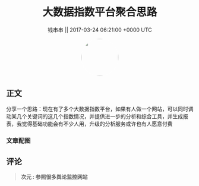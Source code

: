 <h1 align="center">大数据指数平台聚合思路</h1>




<p align="center">
    <a>钱串串 || 2017-03-24 06:21:00 &#43;0000 UTC</a>
</p>

<div align="center">
    <img src="https://images.zsxq.com/Flx2cej6iGX68VWfCFAGaHHvslxX?e=1590940799&amp;token=kIxbL07-8jAj8w1n4s9zv64FuZZNEATmlU_Vm6zD:Ch26ClFkfLeF2N1DuTTsv-z7IJk=" width="100" height="100" style="border:1px solid;border-radius:50%; color:#ffffff"/>
</div>




## 正文

<div>
分享一个思路：现在有了多个大数据指数平台，如果有人做一个网站，可以同时调动某几个关键词的这几个指数情况，并提供进一步的分析和综合工具，并生成报表，我觉得基础功能会有不少人用，升级的分析服务或许也有人愿意付费
</div>

### 文章配图

<div class="image" align="center">

</div>


## 评论

<div align="left">
<div>

<blockquote >
<span> <strong>次元 : 参照很多舆论监控网站 </strong></span>
</blockquote>

</div>
</div>